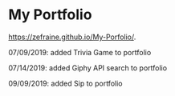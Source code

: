 # My Portfolio
https://zefraine.github.io/My-Porfolio/.

07/09/2019: added Trivia Game to portfolio

07/14/2019: added Giphy API search to portfolio

09/09/2019: added Sip to portfolio
